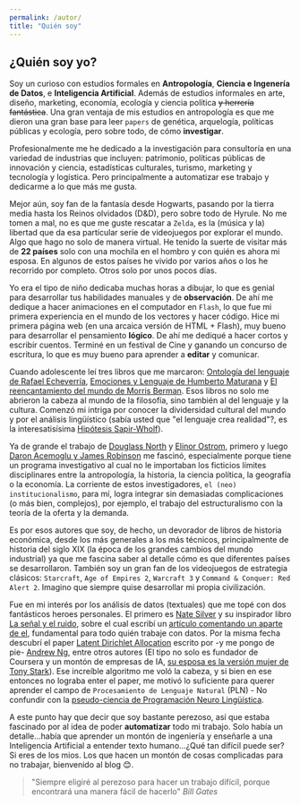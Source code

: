 ```yaml
---
permalink: /autor/
title: "Quién soy"
---
```




## ¿Quién soy yo?

Soy un curioso con estudios formales en **Antropología**, **Ciencia e Ingenería de Datos**, e **Inteligencia Artificial**. Además de estudios informales en arte, diseño, marketing, economía, ecología y ciencia política ~~y herrería fantástica~~. Una gran ventaja de mis estudios en antropología es que me dieron una gran base para leer `papers` de genética, arquelogía, políticas públicas y ecología, pero sobre todo, de cómo **investigar**.

Profesionalmente me he dedicado a la investigación para consultoría en una variedad de industrias que incluyen: patrimonio, políticas públicas de innovación y ciencia, estadísticas culturales, turismo, marketing y tecnología y logística. Pero principalmente a automatizar ese trabajo y dedicarme a lo que más me gusta.

Mejor aún, soy fan de la fantasía desde Hogwarts, pasando por la tierra media hasta los Reinos olvidados (D&D), pero sobre todo de Hyrule. No me tomen a mal, no es que me guste rescatar a `Zelda`, es la (música y la) libertad que da esa partícular serie de videojuegos por explorar el mundo. Algo que hago no solo de manera virtual. He tenido la suerte de visitar más de **22 países** solo con una mochila en el hombro y con quién es ahora mi esposa. En algunos de estos países he vivido por varios años o los he recorrido por completo. Otros solo por unos pocos días.

Yo era el tipo de niño dedicaba muchas horas a dibujar, lo que es genial para desarrollar tus habilidades manuales y de **observación**. De ahí me dedique a hacer animaciones en el computador en `Flash`, lo que fue mi primera experiencia en el mundo de los vectores y hacer código. Hice mi primera página web (en una arcaica versión de HTML + Flash), muy bueno para desarrollar el pensamiento **lógico**. De ahí me dediqué a hacer cortos y escribir cuentos. Terminé en un festival de Cine y ganando un concurso de escritura, lo que es muy bueno para aprender a **editar** y comunicar.

Cuando adolescente leí tres libros que me marcaron: [Ontología del lenguaje de Rafael Echeverría](https://www.uchile.cl/documentos/ontologia-del-lenguaje-echeverria-pdf_90752_0_5938.pdf), [Emociones y Lenguaje de Humberto Maturana](https://www.google.com/search?q=emociones+y+lenguaje+maturana&rlz=1C1CHBF_en-GBAU938AU938&sxsrf=ALiCzsYqyXBfqV7TrohQBm2krZHvzNN_Dg%3A1667293793037&ei=YeJgY-jzAdvXz7sPlJq28AM&oq=emociones+y+lenguaje+ma&gs_lp=Egxnd3Mtd2l6LXNlcnC4AQP4AQEqAggBMggQLhiABBjLATIGEAAYFhgeMgYQABgWGB4yBhAAGBYYHjIGEAAYFhgeMgYQABgWGB4yBhAAGBYYHjIGEAAYFhgeMgYQABgWGB4yBRAAGIYDwgIKEAAYRxjWBBiwA8ICCBAAGIAEGMsBkAYISPIWUGZYxwZwAXgByAEAkAEAmAG4AaAB-wOqAQMwLjPiAwQgQRgA4gMEIEYYAIgGAQ&sclient=gws-wiz-serp&si=AC1wQDBMUUtGwa-ejEr0B5VqDiG2hp1cG7LE08-pfl5YM6B5FfmUCFD0RzdBGUVF1RUGg_E2KST284VAsH1K7ZRZKI5F0pKGW99xANQvhdF1BdIl5sk-CgQ3n2BACX-M31qNO8cW9Gpd6dyt1AtaLOfFo6GQk0pt5w%3D%3D&ictx=1&ved=2ahUKEwjYsb-10Yz7AhWR73MBHWbUBzgQnZMFKAZ6BAhhEBo) y [El reencantamiento del mundo de Morris Berman](https://www.google.com.au/books/edition/El_reencantamiento_del_mundo/11uEzgEACAAJ?hl=en). Esos libros no solo me abrieron la cabeza al mundo de la filosofía, sino también al del lenguaje y la cultura. Comenzó mi intriga por conocer la dividersidad cultural del mundo y por el análisis lingüístico (sabía usted que "el lenguaje crea realidad"?, es la interesatisísima [Hipótesis Sapir-Wholf](https://es.wikipedia.org/wiki/Hip%C3%B3tesis_de_Sapir-Whorf)).

Ya de grande el trabajo de [Douglass North](https://es.wikipedia.org/wiki/Douglass_North) y [Elinor Ostrom](https://es.wikipedia.org/wiki/Elinor_Ostrom), primero y luego [Daron Acemoglu y James Robinson](https://es.wikipedia.org/wiki/Por_qu%C3%A9_fracasan_los_pa%C3%ADses) me fascinó, especialmente porque tiene un programa investigativo al cual no le importaban los ficticios límites disciplinares entre la antropología, la historia, la ciencia política, la geografía o la economía. La corriente de estos investigadores, `el (neo) institucionalismo`, para mí, logra integrar sin demasiadas complicaciones (o más bien, complejos), por ejemplo, el trabajo del estructuralismo con la teoría de la oferta y la demanda.

Es por esos autores que soy, de hecho, un devorador de libros de historia económica, desde los más generales a los más técnicos, principalmente de historia del siglo XIX (la época de los grandes cambios del mundo industrial) ya que me fascina saber al detalle cómo es que diferentes países se desarrollaron. También soy un gran fan de los videojuegos de estrategia clásicos: `Starcraft`, `Age of Empires 2`, `Warcraft 3` y `Command & Conquer: Red Alert 2`. Imagino que siempre quise desarrollar mi propia civilización.

Fue en mi interés por los análisis de datos (textuales) que me topé con dos fantásticos heroes personales. El primero es [Nate Silver](https://es.wikipedia.org/wiki/Nate_Silver) y su inspirador libro [La señal y el ruido](https://www.google.com.au/books/edition/La_se%C3%B1al_y_el_ruido_c%C3%B3mo_navegar_por_l/62jeoAEACAAJ?hl=en), sobre el cual escribí un [artículo comentando un aparte de el](https://que-es-cultura.blogspot.com/2015/08/eres-un-zorro-o-un-puercoespin.html), fundamental para todo quién trabaje con datos. Por la misma fecha descubrí el paper [Latent Dirichlet Allocation](https://www.jmlr.org/papers/volume3/blei03a/blei03a.pdf) escrito por -y me pongo de pie- [Andrew Ng](https://es.wikipedia.org/wiki/Andrew_Ng), entre otros autores (El tipo no solo es fundador de Coursera y un montón de empresas de IA, [su esposa es la versión mujer de Tony Stark](https://es.wikipedia.org/wiki/Carol_E._Reiley)). Ese increíble algoritmo me voló la cabeza, y si bien en ese entonces no lograba enter el paper, me motivó lo suficiente para querer aprender el campo de `Procesamiento de Lenguaje Natural` (PLN) - No confundir con la [pseudo-ciencia de Programación Neuro Lingüística](https://varyingweion.blogspot.com/2015/07/refutando-la-programacion.html). 

A este punto hay que decir que soy bastante perezoso, así que estaba fascinado por al idea de poder **automatizar** todo mi trabajo. Solo había un detalle...había que aprender un montón de ingeniería y enseñarle a una Inteligencia Artificial a entender texto humano...¿Qué tan difícil puede ser? Si eres de los mios. Los que hacen un montón de cosas complicadas para no trabajar, bienvenido al blog 😊.


> "Siempre eligiré al perezoso para hacer un trabajo difícil, porque encontrará una manera fácil de hacerlo"
> <cite>Bill Gates</cite>



